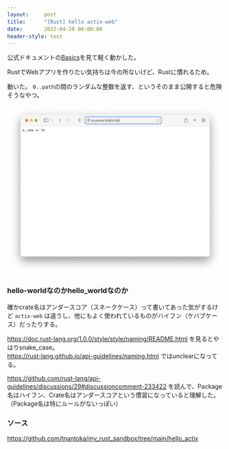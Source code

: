```yaml
---
layout:     post
title:      "[Rust] hello actix-web"
date:       2022-04-29 00:00:00
header-style: text
---
```


公式ドキュメントの[Basics](https://actix.rs/docs/getting-started/)を見て軽く動かした。

RustでWebアプリを作りたい気持ちは今の所ないけど、Rustに慣れるため。

動いた。
`0..path`の間のランダムな整数を返す、というそのまま公開すると危険そうなやつ。

![](/img/in-post/2022-04-29-000001/1.png)

### hello-worldなのかhello_worldなのか

確かcrate名はアンダースコア（スネークケース）って書いてあった気がするけど `actix-web` は違うし、他にもよく使われているものがハイフン（ケバブケース）だったりする。

<https://doc.rust-lang.org/1.0.0/style/style/naming/README.html> を見るとやはりsnake_case。  
<https://rust-lang.github.io/api-guidelines/naming.html> ではunclearになってる。

<https://github.com/rust-lang/api-guidelines/discussions/29#discussioncomment-233422> を読んで、Package名はハイフン、Crate名はアンダースコアという慣習になっていると理解した。
（Package名は特にルールがないっぽい）

### ソース

<https://github.com/tnantoka/my_rust_sandbox/tree/main/hello_actix>